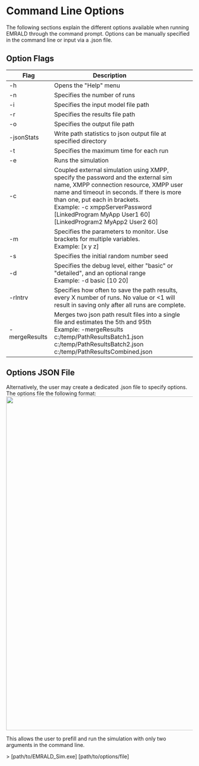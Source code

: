 # Command Line Options

The following sections explain the different options available when running EMRALD through the command prompt. Options can be manually specified in the command line or input via a .json file. <br>


## Option Flags
  |<div style="width:105px">Flag</div>|<div style="width:300px">Description</div>|
  |---|---|
  | -h | Opens the "Help" menu |
  | -n | Specifies the number of runs |
  | -i | Specifies the input model file path |
  | -r | Specifies the results file path |
  | -o | Specifies the output file path |
  | -jsonStats | Write path statistics to json output file at specified directory |
  | -t | Specifies the maximum time for each run |
  | -e | Runs the simulation |
  | -c | Coupled external simulation using XMPP, specify the password and the external sim name, XMPP connection resource, XMPP user name and timeout in seconds. If there is more than one, put each in brackets. <br>  Example: -c xmppServerPassword [LinkedProgram MyApp User1 60] [LinkedProgram2 MyApp2 User2 60] |
  | -m | Specifies the parameters to monitor. Use brackets for multiple variables. <br> Example: [x y z] |
  | -s | Specifies the initial random number seed |
  | -d | Specifies the debug level, either "basic" or "detailed", and an optional range <br> Example: -d basic [10 20]|
  | -rIntrv | Specifies how often to save the path results, every X number of runs. No value or <1 will result in saving only after all runs are complete. |
  | -mergeResults | Merges two json path result files into a single file and estimates the 5th and 95th <br> Example: -mergeResults c:/temp/PathResultsBatch1.json c:/temp/PathResultsBatch2.json c:/temp/PathResultsCombined.json |<br>

## Options JSON File
Alternatively, the user may create a dedicated .json file to specify options. The options file the following format:<br>
<img src="/images/Modeling/cmdLineOptions/OptionsPicture.png" style="width:900px"><br>

This allows the user to prefill and run the simulation with only two arguments in the command line.
<div>> [path/to/EMRALD_Sim.exe] [path/to/options/file]</div>


<!--Copyright 2021 Battelle Energy Alliance-->
